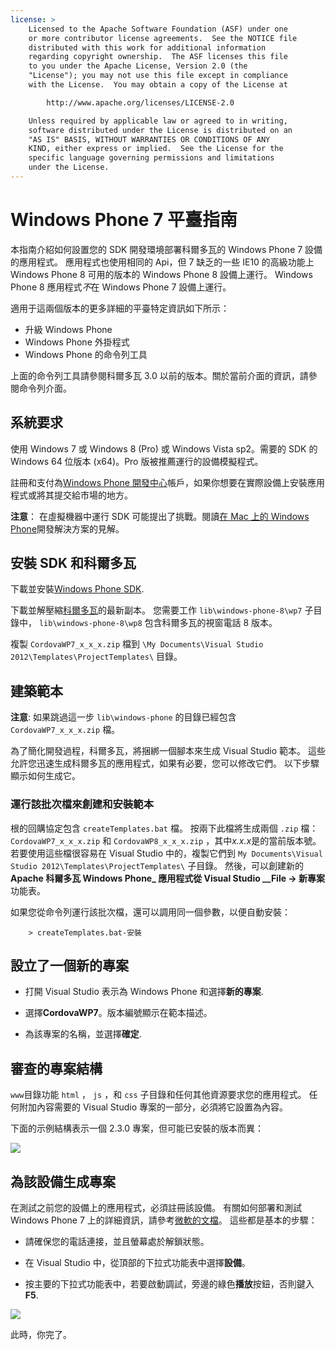 ```yaml
---
license: >
    Licensed to the Apache Software Foundation (ASF) under one
    or more contributor license agreements.  See the NOTICE file
    distributed with this work for additional information
    regarding copyright ownership.  The ASF licenses this file
    to you under the Apache License, Version 2.0 (the
    "License"); you may not use this file except in compliance
    with the License.  You may obtain a copy of the License at

        http://www.apache.org/licenses/LICENSE-2.0

    Unless required by applicable law or agreed to in writing,
    software distributed under the License is distributed on an
    "AS IS" BASIS, WITHOUT WARRANTIES OR CONDITIONS OF ANY
    KIND, either express or implied.  See the License for the
    specific language governing permissions and limitations
    under the License.
---
```


# Windows Phone 7 平臺指南

本指南介紹如何設置您的 SDK 開發環境部署科爾多瓦的 Windows Phone 7 設備的應用程式。 應用程式也使用相同的 Api，但 7 缺乏的一些 IE10 的高級功能上 Windows Phone 8 可用的版本的 Windows Phone 8 設備上運行。 Windows Phone 8 應用程式*不*在 Windows Phone 7 設備上運行。

適用于這兩個版本的更多詳細的平臺特定資訊如下所示：

*   升級 Windows Phone
*   Windows Phone 外掛程式
*   Windows Phone 的命令列工具

上面的命令列工具請參閱科爾多瓦 3.0 以前的版本。關於當前介面的資訊，請參閱命令列介面。

## 系統要求

使用 Windows 7 或 Windows 8 (Pro) 或 Windows Vista sp2。需要的 SDK 的 Windows 64 位版本 (x64)。Pro 版被推薦運行的設備模擬程式。

註冊和支付為[Windows Phone 開發中心][1]帳戶，如果你想要在實際設備上安裝應用程式或將其提交給市場的地方。

 [1]: http://dev.windowsphone.com/en-us/publish

**注意**： 在虛擬機器中運行 SDK 可能提出了挑戰。閱讀[在 Mac 上的 Windows Phone][2]開發解決方案的見解。

 [2]: http://aka.ms/BuildaWP8apponaMac

## 安裝 SDK 和科爾多瓦

下載並安裝[Windows Phone SDK][3].

 [3]: http://www.microsoft.com/download/en/details.aspx?displaylang=en&id=27570/

下載並解壓縮[科爾多瓦][4]的最新副本。 您需要工作 `lib\windows-phone-8\wp7` 子目錄中， `lib\windows-phone-8\wp8` 包含科爾多瓦的視窗電話 8 版本。

 [4]: http://phonegap.com/download

複製 `CordovaWP7_x_x_x.zip` 檔到 `\My Documents\Visual
Studio 2012\Templates\ProjectTemplates\` 目錄。

## 建築範本

**注意**: 如果跳過這一步 `lib\windows-phone` 的目錄已經包含 `CordovaWP7_x_x_x.zip` 檔。

為了簡化開發過程，科爾多瓦，將捆綁一個腳本來生成 Visual Studio 範本。 這些允許您迅速生成科爾多瓦的應用程式，如果有必要，您可以修改它們。 以下步驟顯示如何生成它。

### 運行該批次檔來創建和安裝範本

根的回購協定包含 `createTemplates.bat` 檔。 按兩下此檔將生成兩個 `.zip` 檔： `CordovaWP7_x_x_x.zip` 和 `CordovaWP8_x_x_x.zip` ，其中*x.x.x*是的當前版本號。 若要使用這些檔很容易在 Visual Studio 中的，複製它們到 `My Documents\Visual Studio
2012\Templates\ProjectTemplates\` 子目錄。 然後，可以創建新的**Apache 科爾多瓦 Windows Phone_ 應用程式從 Visual Studio __File → 新專案**功能表。

如果您從命令列運行該批次檔，還可以調用同一個參數，以便自動安裝：

        > createTemplates.bat-安裝
    

## 設立了一個新的專案

*   打開 Visual Studio 表示為 Windows Phone 和選擇**新的專案**.

*   選擇**CordovaWP7**。版本編號顯示在範本描述。

*   為該專案的名稱，並選擇**確定**.

## 審查的專案結構

`www`目錄功能 `html` ， `js` ，和 `css` 子目錄和任何其他資源要求您的應用程式。 任何附加內容需要的 Visual Studio 專案的一部分，必須將它設置為內容。

下面的示例結構表示一個 2.3.0 專案，但可能已安裝的版本而異：

![][5]

 [5]: img/guide/platforms/wp8/projectStructure.png

## 為該設備生成專案

在測試之前您的設備上的應用程式，必須註冊該設備。 有關如何部署和測試 Windows Phone 7 上的詳細資訊，請參考[微軟的文檔][6]。 這些都是基本的步驟：

 [6]: http://msdn.microsoft.com/en-us/library/windowsphone/develop/ff402565(v=vs.105).aspx

*   請確保您的電話連接，並且螢幕處於解鎖狀態。

*   在 Visual Studio 中，從頂部的下拉式功能表中選擇**設備**。

*   按主要的下拉式功能表中，若要啟動調試，旁邊的綠色**播放**按鈕，否則鍵入**F5**.

![][7]

 [7]: img/guide/platforms/wp7/wpd.png

此時，你完了。